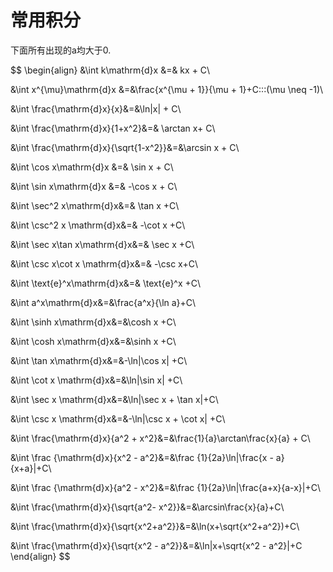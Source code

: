 # 常用积分  
下面所有出现的a均大于0.

$$
\begin{align}
&\int k\mathrm{d}x &=& kx + C\\

&\int x^{\mu}\mathrm{d}x &=&\frac{x^{\mu + 1}}{\mu + 1}+C\:\:\:(\mu \neq -1)\\

&\int \frac{\mathrm{d}x}{x}&=&\ln|x| + C\\

&\int \frac{\mathrm{d}x}{1+x^2}&=& \arctan x+ C\\

&\int \frac{\mathrm{d}x}{\sqrt{1-x^2}}&=&\arcsin x + C\\

&\int \cos x\mathrm{d}x &=& \sin x + C\\

&\int \sin x\mathrm{d}x &=& -\cos x + C\\

&\int \sec^2 x\mathrm{d}x&=& \tan x +C\\

&\int \csc^2 x \mathrm{d}x&=& -\cot x +C\\

&\int \sec x\tan x\mathrm{d}x&=& \sec x +C\\

&\int \csc x\cot x \mathrm{d}x&=& -\csc x+C\\

&\int \text{e}^x\mathrm{d}x&=& \text{e}^x +C\\

&\int a^x\mathrm{d}x&=&\frac{a^x}{\ln a}+C\\

&\int \sinh x\mathrm{d}x&=&\cosh x +C\\

&\int \cosh x\mathrm{d}x&=&\sinh x +C\\

&\int \tan x\mathrm{d}x&=&-\ln|\cos x| +C\\

&\int \cot x \mathrm{d}x&=&\ln|\sin x| +C\\

&\int \sec x \mathrm{d}x&=&\ln|\sec x + \tan x|+C\\

&\int \csc x \mathrm{d}x&=&-\ln|\csc x + \cot x| +C\\

&\int \frac{\mathrm{d}x}{a^2 + x^2}&=&\frac{1}{a}\arctan\frac{x}{a} + C\\

&\int \frac {\mathrm{d}x}{x^2 - a^2}&=&\frac {1}{2a}\ln|\frac{x - a}{x+a}|+C\\

&\int \frac {\mathrm{d}x}{a^2 - x^2}&=&\frac {1}{2a}\ln|\frac{a+x}{a-x}|+C\\

&\int \frac{\mathrm{d}x}{\sqrt{a^2- x^2}}&=&\arcsin\frac{x}{a}+C\\

&\int \frac{\mathrm{d}x}{\sqrt{x^2+a^2}}&=&\ln(x+\sqrt{x^2+a^2})+C\\

&\int \frac{\mathrm{d}x}{\sqrt{x^2 - a^2}}&=&\ln|x+\sqrt{x^2 - a^2}|+C
\end{align}
$$
